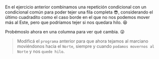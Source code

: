 <gs-attire attire-url="https://raw.githubusercontent.com/MumukiProject/mumuki-guia-gobstones-repeticion-condicional-ii-kids/master/assets/attires/config_1538410692480.json"></gs-attire>

<gs-toolbox toolbox-url="https://raw.githubusercontent.com/MumukiProject/mumuki-guia-gobstones-repeticion-condicional-ii-kids/master/assets/toolbox.xml">
</gs-toolbox>

En el ejercicio anterior combinamos una repetición condicional con un condicional común para poder tejer una fila completa :sunglasses:, considerando el último cuadradito como el caso borde en el que no nos podemos mover más al Este, pero que podríamos tejer si nos quedara hilo. :satisfied:

Probémoslo ahora en una columna para ver qué cambia. :stuck_out_tongue_winking_eye:
 
> Modificá el `programa` anterior para que ahora tejamos al marciano moviéndonos hacia el `Norte`, siempre y cuando `podamos movernos al Norte` y nos `quede hilo`. 